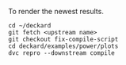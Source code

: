 To render the newest results.
```
cd ~/deckard
git fetch <upstream name>
git checkout fix-compile-script
cd deckard/examples/power/plots
dvc repro --downstream compile
```
